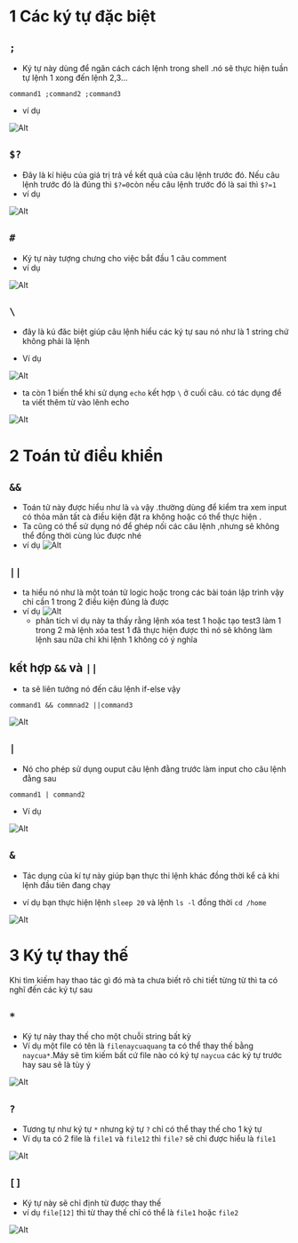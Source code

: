 # 1 Các ký tự đặc biệt
## `;`
- Ký tự này dùng để ngăn cách cách lệnh trong shell .nó sẽ thực hiện tuần tự lệnh 1 xong đến lệnh 2,3...

```
command1 ;command2 ;command3
```
- ví dụ

![Alt](/thuctap/anh/Screenshot_352.png)

## `$?`
- Đây là kí hiệu của giá trị trả về kết quả của câu lệnh trước đó. Nếu câu lệnh trước đó là đúng thì `$?=0`còn nếu câu lệnh trước đó là sai thì `$?=1`
- ví dụ

![Alt](/thuctap/anh/Screenshot_337.png)

## `#`
- Ký tự này tượng chưng cho việc bắt đầu 1 câu comment 
- ví dụ

![Alt](/thuctap/anh/Screenshot_256.png)

## `\`
- đây là kú đăc biệt giúp câu lệnh hiểu các ký tự sau nó như là 1 string chứ không phải là lệnh 

- Ví dụ

![Alt](/thuctap/anh/Screenshot_358.png)
- ta còn 1 biến thể khi sử dụng `echo` kết hợp `\` ở cuối câu. có tác dụng để ta viết thêm từ vào lênh echo

![Alt](/thuctap/anh/Screenshot_359.png)

## 
# 2 Toán tử điều khiển
## `&&`
- Toán tử này được hiểu như là `và` vậy .thường dùng để kiểm tra xem input có thỏa mãn tất cà điều kiện đặt ra không hoặc có thể thực hiện . 
- Ta cũng có thể sử dụng nó để ghép nối các câu lệnh ,nhưng sẽ không thể đồng thời cùng lúc được nhé
- ví dụ
    ![Alt](/thuctap/anh/Screenshot_354.png)

## `||`
- ta hiểu nó như là một toán tử logic hoặc trong các bài toán lập trình vậy chỉ cần 1 trong 2 điều kiện đúng là được
- ví dụ
    ![Alt](/thuctap/anh/Screenshot_355.png)
    - phân tích ví dụ này ta thấy rằng lệnh xóa test 1 hoặc tạo test3 làm 1 trong 2 mà lệnh xóa test 1 đã thực hiện được thì nó sẽ không làm lệnh sau nữa chỉ khi lệnh 1 không có ý nghĩa

## kết hợp `&&` và `||`
- ta sẽ liên tưởng nó đến câu lệnh if-else vậy

```
command1 && commnad2 ||command3
```
![Alt](/thuctap/anh/Screenshot_356.png)

## `|` 
- Nó cho phép sử dụng ouput câu lệnh đằng trước làm input cho câu lệnh đằng sau

```
command1 | command2
```
- Ví dụ

![Alt](/thuctap/anh/Screenshot_357.png)


## `&`
- Tác dụng của kí tự này giúp bạn thực thi lệnh khác đồng thời kể cả khi lệnh đầu tiên đang chạy

- ví dụ bạn thực hiện lệnh `sleep 20` và lệnh `ls -l` đồng thời `cd /home`

![Alt](/thuctap/anh/Screenshot_353.png)

# 3 Ký tự thay thế 
Khi tìm kiếm hay thao tác gì đó mà ta chưa biết rõ chi tiết từng từ thì ta có nghĩ đến các ký tự sau
## `*`
- Ký tự này thay thế cho một chuỗi string bất kỳ
- Ví dụ một file có tên là `filenaycuaquang` ta có thể thay thế bằng `naycua*`.Máy sẽ tìm kiếm bất cứ file nào có ký tự `naycua` các ký tự trước hay sau sẽ là tùy ý

![Alt](/thuctap/anh/Screenshot_372.png)

## `?`
- Tương tự như ký tự `*` nhưng ký tự `?` chỉ có thể thay thế cho 1 ký tự 
- Ví dụ ta có 2 file là `file1` và `file12` thì `file?` sẽ chỉ được hiểu là `file1`

![Alt](/thuctap/anh/Screenshot_373.png)

## `[]`
- Ký tự này sẽ chỉ định từ được thay thế 
- ví dụ `file[12]` thì từ thay thế chỉ có thể là `file1` hoặc `file2`

![Alt](/thuctap/anh/Screenshot_374.png)

